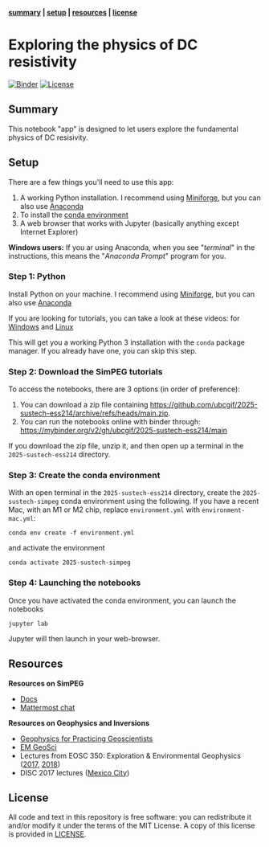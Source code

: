 **[summary](#summary) | [setup](#setup) | [resources](#resources) | [license](#license)**

# Exploring the physics of DC resistivity

[![Binder](https://mybinder.org/badge_logo.svg)](https://mybinder.org/v2/gh/ubcgif/2025-sustech-ess214/main)
[![License](https://img.shields.io/github/license/ubcgif/2025-sustech-ess214.svg)](https://github.com/ubcgif/2025-sustech-ess214/blob/main/LICENSE)

## Summary

This notebook "app" is designed to let users explore the fundamental physics of DC resisivity.


## Setup

There are a few things you'll need to use this app:

1. A working Python installation. I recommend using [Miniforge](https://github.com/conda-forge/miniforge), but you can also use [Anaconda](https://www.anaconda.com/download)
2. To install the [conda environment](./environment.yml)
3. A web browser that works with Jupyter
   (basically anything except Internet Explorer)

**Windows users:** If you ar using Anaconda, when you see "*terminal*" in the instructions,
this means the "*Anaconda Prompt*" program for you.

### Step 1: Python

Install Python on your machine. I recommend using [Miniforge](https://github.com/conda-forge/miniforge), but you can also use [Anaconda](https://www.anaconda.com/download)

If you are looking for tutorials, you can take a look at these videos:
for [Windows](https://youtu.be/FdatS_NKVrM)
and [Linux](https://youtu.be/3ncwbHyZeAg)

This will get you a working Python 3 installation with the `conda` package
manager. If you already have one, you can skip this step.

### Step 2: Download the SimPEG tutorials

To access the notebooks, there are 3 options (in order of preference):
1. You can download a zip file containing https://github.com/ubcgif/2025-sustech-ess214/archive/refs/heads/main.zip.
2. You can run the notebooks online with binder through: https://mybinder.org/v2/gh/ubcgif/2025-sustech-ess214/main

If you download the zip file, unzip it, and then open up a terminal in the `2025-sustech-ess214` directory.

### Step 3: Create the conda environment

With an open terminal in the `2025-sustech-ess214` directory, create the `2025-sustech-simpeg` conda environment using the following. If you have a recent Mac, with an M1 or M2 chip, replace `environment.yml` with `environment-mac.yml`:
```
conda env create -f environment.yml
```
and activate the environment
```
conda activate 2025-sustech-simpeg
```

### Step 4: Launching the notebooks

Once you have activated the conda environment, you can launch the notebooks
```
jupyter lab
```
Jupyter will then launch in your web-browser.

## Resources

**Resources on SimPEG**
- [Docs](http://docs.simpeg.xyz/)
- [Mattermost chat](https://mattermost.softwareunderground.org/simpeg)

**Resources on Geophysics and Inversions**
- [Geophysics for Practicing Geoscientists](https://gpg.geosci.xyz/)
- [EM GeoSci](http://em.geosci.xyz/)
- Lectures from EOSC 350: Exploration & Environmental Geophysics ([2017](https://www.youtube.com/watch?v=C1U2okdfMbU&list=PLd9tNwsUm9jOhbLqjhjDW6ASqwRJtHTb5), [2018](https://www.youtube.com/watch?v=7kFPNooixyw&list=PLd9tNwsUm9jPrWrpdg1JHLieKrzK5w8_-))
- DISC 2017 lectures ([Mexico City](https://www.youtube.com/watch?v=uCnfWXWs5MM&list=PLd9tNwsUm9jM8GWLJm7XLLrE9PYuK-ca2))


## License

All code and text in this repository is free software: you can redistribute it and/or
modify it under the terms of the MIT License.
A copy of this license is provided in [LICENSE](LICENSE).
